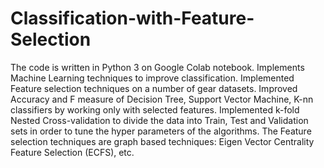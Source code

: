 # Classification-with-Feature-Selection
 The code is written in Python 3 on Google Colab notebook. Implements Machine Learning techniques to improve classification. Implemented Feature selection techniques on a number of gear datasets. Improved Accuracy and F measure of Decision Tree, Support Vector Machine, K-nn classifiers by working only with selected features. Implemented k-fold Nested Cross-validation to divide the data into Train, Test and Validation sets in order to tune the hyper parameters of the algorithms. The Feature selection techniques are graph based techniques: Eigen Vector Centrality Feature Selection (ECFS), etc. 
